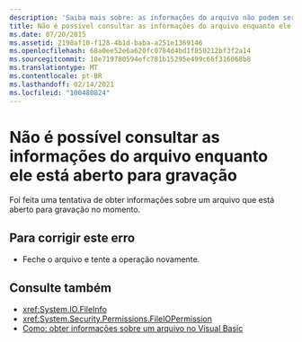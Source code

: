 ```yaml
---
description: 'Saiba mais sobre: as informações do arquivo não podem ser consultadas enquanto estiverem abertas para gravação'
title: Não é possível consultar as informações do arquivo enquanto ele está aberto para gravação
ms.date: 07/20/2015
ms.assetid: 2198af10-f128-4b1d-baba-a251e1369146
ms.openlocfilehash: 68a0ee52e6a620fc0784d4bd1f850212bf3f2a14
ms.sourcegitcommit: 10e719780594efc781b15295e499c66f316068b8
ms.translationtype: MT
ms.contentlocale: pt-BR
ms.lasthandoff: 02/14/2021
ms.locfileid: "100480824"
---
```

# <a name="file-information-cannot-be-queried-while-open-for-writing"></a>Não é possível consultar as informações do arquivo enquanto ele está aberto para gravação

Foi feita uma tentativa de obter informações sobre um arquivo que está aberto para gravação no momento.  
  
## <a name="to-correct-this-error"></a>Para corrigir este erro  
  
- Feche o arquivo e tente a operação novamente.  
  
## <a name="see-also"></a>Consulte também

- <xref:System.IO.FileInfo>
- <xref:System.Security.Permissions.FileIOPermission>
- [Como: obter informações sobre um arquivo no Visual Basic](/previous-versions/visualstudio/visual-studio-2010/abtzf6f7(v=vs.100))
